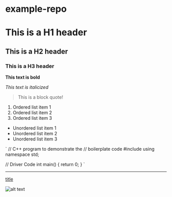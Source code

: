# example-repo

# This is a H1 header
## This is a H2 header
### This is a H3 header

**This text is bold**

*This text is italicized*

> This is a block quote!

1. Ordered list item 1
2. Ordered list item 2
3. Ordered list item 3

- Unordered list item 1
- Unordered list item 2
- Unordered list item 3

`
// C++ program to demonstrate the 
// boilerplate code 
#include <iostream> 
using namespace std; 
  
// Driver Code 
int main() 
{ 
    return 0; 
} 
`

---

[title](www.example.com)

![alt text](image.jpg)

